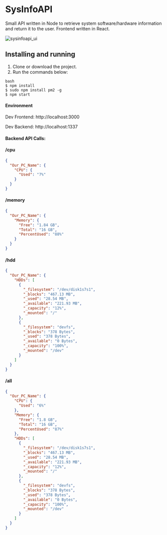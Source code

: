 # SysInfoAPI
Small API written in Node to retrieve system software/hardware information and return it to the user.
Frontend written in React.

![sysinfoapi_ui](https://github.com/TheConsciousness/SysInfoAPI/assets/14192161/e7de9a0c-baee-470b-8777-9d6d61c29d10)

## Installing and running

1. Clone or download the project.
2. Run the commands below:

```
bash
$ npm install
$ sudo npm install pm2 -g
$ npm start 
```

#### Environment
Dev Frontend:
http://localhost:3000

Dev Backend:
http://localhost:1337

#### Backend API Calls:

#### /cpu

```json
{
  "Our_PC_Name": {
    "CPU": {
      "Used": "7%"
    }
  }
}
```

#### /memory
```json
{
  "Our_PC_Name": {
    "Memory": {
      "Free": "1.84 GB",
      "Total": "16 GB",
      "PercentUsed": "88%"
    }
  }
}
```

#### /hdd
```json
{
  "Our_PC_Name": {
    "HDDs": [
      {
        "_filesystem": "/dev/disk1s7s1",
        "_blocks": "467.13 MB",
        "_used": "28.54 MB",
        "_available": "221.93 MB",
        "_capacity": "12%",
        "_mounted": "/"
      },
      {
        "_filesystem": "devfs",
        "_blocks": "378 Bytes",
        "_used": "378 Bytes",
        "_available": "0 Bytes",
        "_capacity": "100%",
        "_mounted": "/dev"
      }
    ]
  }
}
```
 
#### /all
```json
{
  "Our_PC_Name": {
    "CPU": {
      "Used": "6%"
    },
    "Memory": {
      "Free": "1.8 GB",
      "Total": "16 GB",
      "PercentUsed": "87%"
    },
    "HDDs": [
      {
        "_filesystem": "/dev/disk1s7s1",
        "_blocks": "467.13 MB",
        "_used": "28.54 MB",
        "_available": "221.93 MB",
        "_capacity": "12%",
        "_mounted": "/"
      },
      {
        "_filesystem": "devfs",
        "_blocks": "378 Bytes",
        "_used": "378 Bytes",
        "_available": "0 Bytes",
        "_capacity": "100%",
        "_mounted": "/dev"
      }
    ]
  }
}
```


